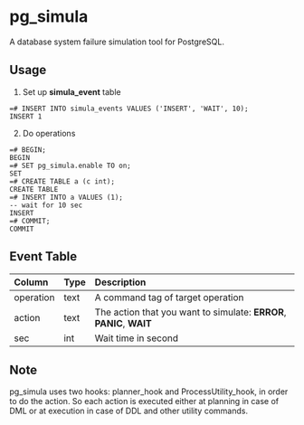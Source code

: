 pg_simula
==========

A database system failure simulation tool for PostgreSQL.

Usage
-----

1. Set up **simula_event** table

```
=# INSERT INTO simula_events VALUES ('INSERT', 'WAIT', 10);
INSERT 1 
```

2. Do operations
```
=# BEGIN;
BEGIN
=# SET pg_simula.enable TO on;
SET
=# CREATE TABLE a (c int);
CREATE TABLE
=# INSERT INTO a VALUES (1);
-- wait for 10 sec
INSERT
=# COMMIT;
COMMIT
```

Event Table
------------
|Column|Type|Description|
|:-----|:---|:----------|
|operation|text|A command tag of target operation|
|action|text|The action that you want to simulate: **ERROR**, **PANIC**, **WAIT**|
|sec|int|Wait time in second|

Note
-----
pg_simula uses two hooks: planner_hook and ProcessUtility_hook, in order to do the action. So each action is executed either at planning in case of DML or at execution in case of DDL and other utility commands.
